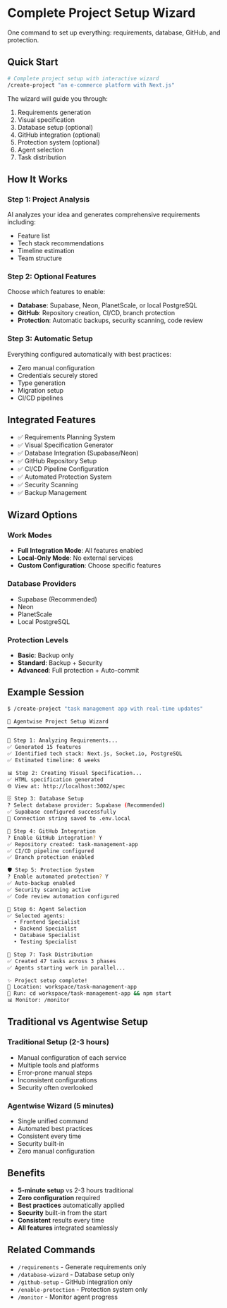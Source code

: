 # Complete Project Setup Wizard

One command to set up everything: requirements, database, GitHub, and protection.

## Quick Start

```bash
# Complete project setup with interactive wizard
/create-project "an e-commerce platform with Next.js"
```

The wizard will guide you through:
1. Requirements generation
2. Visual specification
3. Database setup (optional)
4. GitHub integration (optional)
5. Protection system (optional)
6. Agent selection
7. Task distribution

## How It Works

### Step 1: Project Analysis
AI analyzes your idea and generates comprehensive requirements including:
- Feature list
- Tech stack recommendations
- Timeline estimation
- Team structure

### Step 2: Optional Features
Choose which features to enable:
- **Database**: Supabase, Neon, PlanetScale, or local PostgreSQL
- **GitHub**: Repository creation, CI/CD, branch protection
- **Protection**: Automatic backups, security scanning, code review

### Step 3: Automatic Setup
Everything configured automatically with best practices:
- Zero manual configuration
- Credentials securely stored
- Type generation
- Migration setup
- CI/CD pipelines

## Integrated Features

- ✅ Requirements Planning System
- ✅ Visual Specification Generator
- ✅ Database Integration (Supabase/Neon)
- ✅ GitHub Repository Setup
- ✅ CI/CD Pipeline Configuration
- ✅ Automated Protection System
- ✅ Security Scanning
- ✅ Backup Management

## Wizard Options

### Work Modes
- **Full Integration Mode**: All features enabled
- **Local-Only Mode**: No external services
- **Custom Configuration**: Choose specific features

### Database Providers
- Supabase (Recommended)
- Neon
- PlanetScale
- Local PostgreSQL

### Protection Levels
- **Basic**: Backup only
- **Standard**: Backup + Security
- **Advanced**: Full protection + Auto-commit

## Example Session

```bash
$ /create-project "task management app with real-time updates"

🚀 Agentwise Project Setup Wizard
━━━━━━━━━━━━━━━━━━━━━━━━━━━━━━━━

📝 Step 1: Analyzing Requirements...
✅ Generated 15 features
✅ Identified tech stack: Next.js, Socket.io, PostgreSQL
✅ Estimated timeline: 6 weeks

📊 Step 2: Creating Visual Specification...
✅ HTML specification generated
🌐 View at: http://localhost:3002/spec

🗄️ Step 3: Database Setup
? Select database provider: Supabase (Recommended)
✅ Supabase configured successfully
📝 Connection string saved to .env.local

🔐 Step 4: GitHub Integration
? Enable GitHub integration? Y
✅ Repository created: task-management-app
✅ CI/CD pipeline configured
✅ Branch protection enabled

🛡️ Step 5: Protection System
? Enable automated protection? Y
✅ Auto-backup enabled
✅ Security scanning active
✅ Code review automation configured

🤖 Step 6: Agent Selection
✅ Selected agents:
  • Frontend Specialist
  • Backend Specialist
  • Database Specialist
  • Testing Specialist

🎯 Step 7: Task Distribution
✅ Created 47 tasks across 3 phases
✅ Agents starting work in parallel...

✨ Project setup complete!
📁 Location: workspace/task-management-app
🚀 Run: cd workspace/task-management-app && npm start
📊 Monitor: /monitor
```

## Traditional vs Agentwise Setup

### Traditional Setup (2-3 hours)
- Manual configuration of each service
- Multiple tools and platforms
- Error-prone manual steps
- Inconsistent configurations
- Security often overlooked

### Agentwise Wizard (5 minutes)
- Single unified command
- Automated best practices
- Consistent every time
- Security built-in
- Zero manual configuration

## Benefits

- **5-minute setup** vs 2-3 hours traditional
- **Zero configuration** required
- **Best practices** automatically applied
- **Security** built-in from the start
- **Consistent** results every time
- **All features** integrated seamlessly

## Related Commands

- `/requirements` - Generate requirements only
- `/database-wizard` - Database setup only
- `/github-setup` - GitHub integration only
- `/enable-protection` - Protection system only
- `/monitor` - Monitor agent progress